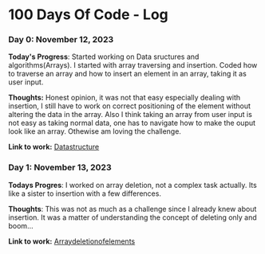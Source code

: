 # 100 Days Of Code - Log

### Day 0: November 12, 2023

**Today's Progress**: Started working on Data sructures and algorithms(Arrays). I started with array traversing and insertion. Coded how to traverse an array and how to insert an element in an array, taking it as user input.

**Thoughts:** Honest opinion, it was not that easy especially dealing with insertion, I still have to work on correct positioning of the element without altering the data in the array. Also I think taking an array from user input is not easy as taking normal data, one has to navigate how to make the ouput look like an array. Othewise am loving the challenge.

**Link to work:** [Datastructure](https://github.com/DianaWangui/my-project_practice/tree/main/Data-Structures-Algorithms/Task-files-Codes)


### Day 1: November 13, 2023
**Todays Progres**: I worked on array deletion, not a complex task actually. Its like a sister to insertion with a few differences.

**Thoughts**: This was not as much as a challenge since I already knew about insertion. It was a matter of understanding the concept of deleting only and boom...

**Link to work:** [Arraydeletionofelements](https://github.com/DianaWangui/my-project_practice/blob/main/Data-Structures-Algorithms/Task-files-Codes/2-array_deletion.c)
